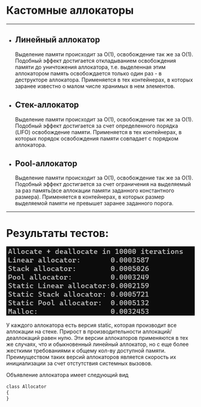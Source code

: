 <h1>Кастомные аллокаторы</h1>
<hr>
<ul>
  <li>
    <h2>Линейный аллокатор</h2>
    Выделение памяти происходит за О(1), освобождение так же за О(1).
    Подобный эффект достигается откладыванием освобождения памяти до уничтожения аллокатора, т.е. выделенная этим аллокатором память освобождается только один раз - в деструкторе аллокатора. 
    Применяется в тех контейнерах, в которых заранее известно о малом числе хранимых в нем элементов.
  </li>
  <li>
    <h2>Стек-аллокатор</h2>
    Выделение памяти происходит за О(1), освобождение так же за О(1).
    Подобный эффект достигается за счет определенного порядка (LIFO) освобождение памяти. Применяется в тех контейнерах, в которых порядок освобождения памяти совпадает с порядком аллокатора.
  </li>
  <li>
    <h2>Pool-аллокатор</h2>
    Выделение памяти происходит за О(1), освобождение так же за О(1).
    Подобный эффект достигается за счет ограничения на выделяемый за раз память(все аллокации памяти заданного константного размера). Применяется в контейнерах, в которых размер выделяемой
    памяти не превышет заранее заданного порога.
  </li>
</ul>
<hr>
<h1>Результаты тестов:</h1>
<img src="result.png">
<p>У каждого аллокатора есть версия static, которая производит все аллокации на стеке. Прирост в производительности аллокаций/деаллокаций равен нулю. Эти версии аллокаторов применяются в тех же случаях, что и обыкновенный линейный аллокатор, но с еще более жесткими требованиями к общему кол-ву доступной памяти. Преимуществом таких версий аллокаторов является скорость их инициализации за счет отстутствия системных вызовов.</p>
<p>Объявление аллокатора имеет следующий вид</p>

```cplusplus
class Allocator
{
}
```
